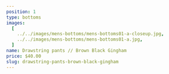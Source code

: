 ```yaml
---
position: 1
type: bottoms
images:
  [
    ../../images/mens-bottoms/mens-bottoms01-a-closeup.jpg,
    ../../images/mens-bottoms/mens-bottoms01-a.jpg,
  ]
name: Drawstring pants // Brown Black Gingham
price: $40.00
slug: drawstring-pants-brown-black-gingham
---
```

